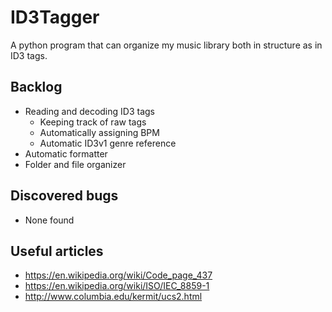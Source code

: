 # ID3Tagger
A python program that can organize my music library both in structure as in ID3 tags.

## Backlog ##
* Reading and decoding ID3 tags
  * Keeping track of raw tags
  * Automatically assigning BPM
  * Automatic ID3v1 genre reference
* Automatic formatter
* Folder and file organizer

## Discovered bugs ##
* None found

## Useful articles ##
* https://en.wikipedia.org/wiki/Code_page_437
* https://en.wikipedia.org/wiki/ISO/IEC_8859-1
* http://www.columbia.edu/kermit/ucs2.html
